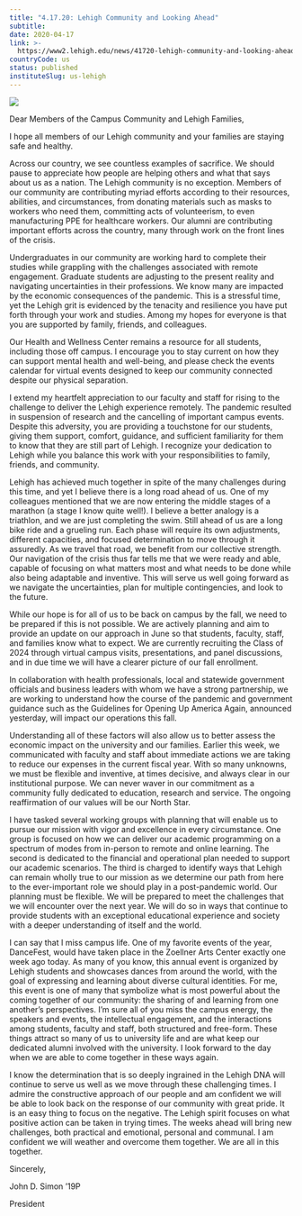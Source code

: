 ```yaml
---
title: "4.17.20: Lehigh Community and Looking Ahead"
subtitle: 
date: 2020-04-17
link: >-
  https://www2.lehigh.edu/news/41720-lehigh-community-and-looking-ahead
countryCode: us
status: published
instituteSlug: us-lehigh
---
```

![](http://www2.lehigh.edu/sites/www2/files/2020-04/COVID-rectangle-updates_2.jpg)

Dear Members of the Campus Community and Lehigh Families,

I hope all members of our Lehigh community and your families are staying safe and healthy.

Across our country, we see countless examples of sacrifice. We should pause to appreciate how people are helping others and what that says about us as a nation. The Lehigh community is no exception. Members of our community are contributing myriad efforts according to their resources, abilities, and circumstances, from donating materials such as masks to workers who need them, committing acts of volunteerism, to even manufacturing PPE for healthcare workers. Our alumni are contributing important efforts across the country, many through work on the front lines of the crisis.

Undergraduates in our community are working hard to complete their studies while grappling with the challenges associated with remote engagement. Graduate students are adjusting to the present reality and navigating uncertainties in their professions. We know many are impacted by the economic consequences of the pandemic. This is a stressful time, yet the Lehigh grit is evidenced by the tenacity and resilience you have put forth through your work and studies. Among my hopes for everyone is that you are supported by family, friends, and colleagues.

Our Health and Wellness Center remains a resource for all students, including those off campus. I encourage you to stay current on how they can support mental health and well-being, and please check the events calendar for virtual events designed to keep our community connected despite our physical separation.

I extend my heartfelt appreciation to our faculty and staff for rising to the challenge to deliver the Lehigh experience remotely. The pandemic resulted in suspension of research and the cancelling of important campus events. Despite this adversity, you are providing a touchstone for our students, giving them support, comfort, guidance, and sufficient familiarity for them to know that they are still part of Lehigh. I recognize your dedication to Lehigh while you balance this work with your responsibilities to family, friends, and community.

Lehigh has achieved much together in spite of the many challenges during this time, and yet I believe there is a long road ahead of us. One of my colleagues mentioned that we are now entering the middle stages of a marathon (a stage I know quite well!). I believe a better analogy is a triathlon, and we are just completing the swim. Still ahead of us are a long bike ride and a grueling run. Each phase will require its own adjustments, different capacities, and focused determination to move through it assuredly. As we travel that road, we benefit from our collective strength. Our navigation of the crisis thus far tells me that we were ready and able, capable of focusing on what matters most and what needs to be done while also being adaptable and inventive. This will serve us well going forward as we navigate the uncertainties, plan for multiple contingencies, and look to the future.

While our hope is for all of us to be back on campus by the fall, we need to be prepared if this is not possible. We are actively planning and aim to provide an update on our approach in June so that students, faculty, staff, and families know what to expect. We are currently recruiting the Class of 2024 through virtual campus visits, presentations, and panel discussions, and in due time we will have a clearer picture of our fall enrollment.

In collaboration with health professionals, local and statewide government officials and business leaders with whom we have a strong partnership, we are working to understand how the course of the pandemic and government guidance such as the Guidelines for Opening Up America Again, announced yesterday, will impact our operations this fall.

Understanding all of these factors will also allow us to better assess the economic impact on the university and our families. Earlier this week, we communicated with faculty and staff about immediate actions we are taking to reduce our expenses in the current fiscal year. With so many unknowns, we must be flexible and inventive, at times decisive, and always clear in our institutional purpose. We can never waver in our commitment as a community fully dedicated to education, research and service. The ongoing reaffirmation of our values will be our North Star.

I have tasked several working groups with planning that will enable us to pursue our mission with vigor and excellence in every circumstance. One group is focused on how we can deliver our academic programming on a spectrum of modes from in-person to remote and online learning. The second is dedicated to the financial and operational plan needed to support our academic scenarios. The third is charged to identify ways that Lehigh can remain wholly true to our mission as we determine our path from here to the ever-important role we should play in a post-pandemic world. Our planning must be flexible. We will be prepared to meet the challenges that we will encounter over the next year. We will do so in ways that continue to provide students with an exceptional educational experience and society with a deeper understanding of itself and the world.

I can say that I miss campus life. One of my favorite events of the year, DanceFest, would have taken place in the Zoellner Arts Center exactly one week ago today. As many of you know, this annual event is organized by Lehigh students and showcases dances from around the world, with the goal of expressing and learning about diverse cultural identities. For me, this event is one of many that symbolize what is most powerful about the coming together of our community: the sharing of and learning from one another’s perspectives. I’m sure all of you miss the campus energy, the speakers and events, the intellectual engagement, and the interactions among students, faculty and staff, both structured and free-form. These things attract so many of us to university life and are what keep our dedicated alumni involved with the university. I look forward to the day when we are able to come together in these ways again.

I know the determination that is so deeply ingrained in the Lehigh DNA will continue to serve us well as we move through these challenging times. I admire the constructive approach of our people and am confident we will be able to look back on the response of our community with great pride. It is an easy thing to focus on the negative. The Lehigh spirit focuses on what positive action can be taken in trying times. The weeks ahead will bring new challenges, both practical and emotional, personal and communal. I am confident we will weather and overcome them together. We are all in this together.

Sincerely,

John D. Simon ’19P

President